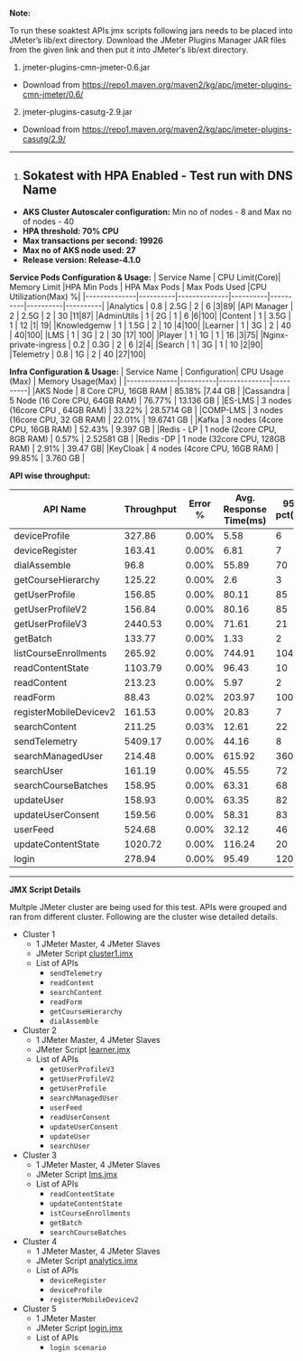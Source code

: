 **Note:**

To run these soaktest APIs jmx scripts following jars needs to be placed into JMeter’s lib/ext directory. Download the JMeter Plugins Manager JAR files from the given link and then put it into JMeter's lib/ext directory.

1. jmeter-plugins-cmn-jmeter-0.6.jar 
  - Download from https://repo1.maven.org/maven2/kg/apc/jmeter-plugins-cmn-jmeter/0.6/
2. jmeter-plugins-casutg-2.9.jar
  - Download from https://repo1.maven.org/maven2/kg/apc/jmeter-plugins-casutg/2.9/
----------

1. ## Sokatest with HPA Enabled - Test run with DNS Name

- **AKS Cluster Autoscaler configuration:** Min no of nodes - 8 and Max no of nodes - 40 
- **HPA threshold: 70% CPU**
- **Max transactions per second: 19926**
- **Max no of AKS node used: 27**
- **Release version: Release-4.1.0**

**Service Pods Configuration & Usage:**
| Service Name | CPU Limit(Core)| Memory Limit |HPA Min Pods | HPA Max Pods | Max Pods Used |CPU Utilization(Max) %|
|--------------|----------|--------------|----------|----------|----------|----------|
|Analytics     |  0.8     |    2.5G      |   2      |     6     |3|89|
|API Manager   |    2     |   2.5G        |   2      |     30    |11|87|
|AdminUtils    |    1     |     2G        |   1      |     6     |6|100|
|Content       |   1      |   3.5G        |   1     |     12     |1| 19|
|Knowledgemw   |   1      |   1.5G        |   2      |     10     |4|100|
|Learner       |   1      |     3G        |    2    |     40     | 40|100|
|LMS           |   1      |     3G        |    2    |     30     |17| 100|
|Player        |    1     |     1G        |    1     |    16     |3|75|
|Nginx-private-ingress    |    0.2 |   0.3G  |   2   |     6     |2|4|
|Search        |   1      |   3G          |    1     |    10     |2|90|
|Telemetry     |   0.8    |   1G          |     2    |    40     |27|100|


**Infra Configuration & Usage:**
| Service Name | Configuration| CPU Usage (Max) | Memory Usage(Max) |
|--------------|----------|--------------|----------|
|AKS Node      | 8 Core CPU, 16GB  RAM         |    85.18%  |7.44 GB     |
|Cassandra    | 5 Node (16 Core CPU, 64GB RAM) |    76.77%  | 13.136 GB  |
|ES-LMS       | 3 nodes (16core CPU , 64GB RAM) |   33.22%   | 28.5714 GB |
|COMP-LMS     | 3 nodes (16core CPU, 32 GB RAM) |    22.01%  |   19.6741 GB |
|Kafka        | 3 nodes (4core CPU, 16GB RAM)  |    52.43%  | 9.397 GB  |
|Redis - LP   | 1 node (2core CPU, 8GB RAM)     |    0.57%   |   2.52581 GB |
|Redis -DP    | 1 node (32core CPU, 128GB RAM)  |    2.91%   |    39.47 GB|
|KeyCloak     | 4 nodes (4core CPU, 16GB RAM)   |   99.85%    |  3.760 GB  |

**API wise throughput:**

| API Name | Throughput| Error % | Avg. Response Time(ms) |95th pct(ms)| 99th pct(ms)|
|--------------|----------|--------------|----------|----------|-------|
|deviceProfile|	327.86|	0.00%|	5.58	|6|	14|
|deviceRegister|	163.41|	0.00%|	6.81|	7	|16|
|dialAssemble| 96.8| 0.00%| 55.89|70 |91 |
|getCourseHierarchy|125.22 |0.00% | 2.6|3 |12 |
|getUserProfile|	156.85|	0.00%|	80.11|	85|	110|
|getUserProfileV2|	156.84|	0.00%|	80.16|	85|	108.99|
|getUserProfileV3|	2440.53|	0.00%|	71.61|	21|	30|
|getBatch|	133.77|	0.00%|	1.33|	2|	11|
|listCourseEnrollments|	265.92|	0.00%|	744.91|	104|	146|
|readContentState|1103.79|	0.00%	|96.43|	10|	16|
|readContent|	213.23|	0.00%|	5.97|	2|	11|
|readForm	|88.43|	0.02%|	203.97|	100	|4946|
|registerMobileDevicev2|	161.53|	0.00%|	20.83|	7	|17|
|searchContent|	211.25|	0.03%|	12.61|	22|	58|
|sendTelemetry|	5409.17|0.00%|	44.16	|8|	19|
|searchManagedUser|	214.48|	0.00%|	615.92|	360|	503.99|
|searchUser|	161.19|	0.00%	|45.55|	72|	96|
|searchCourseBatches|	158.95|	0.00%|	63.31|	68|	97|
|updateUser|	158.93|	0.00%|	63.35|	82|	107|
|updateUserConsent|	159.56|	0.00%|	58.31|	83|	108|
|userFeed|	524.68|	0.00%|	32.12|	46|	73|
|updateContentState|	1020.72|	0.00%|	116.24|	20|	37|
|login| 278.94| 0.00%| 	95.49|120 |	155 |

----
**JMX Script Details**

Multple JMeter cluster are being used for this test. APIs were grouped and ran from different cluster.
Following are the cluster wise detailed details.

- Cluster 1
  - 1 JMeter Master, 4 JMeter Slaves
  - JMeter Script [cluster1.jmx](https://github.com/juthipaul/sunbird-perf-tests/blob/master/sunbird-platform/soaktest/cluster1.jmx)
  - List of APIs
    - ```sendTelemetry```
    - ```readContent```
    - ```searchContent```
    - ```readForm```
    - ```getCourseHierarchy```
    - ```dialAssemble``` 
- Cluster 2
  - 1 JMeter Master, 4 JMeter Slaves
  - JMeter Script [learner.jmx](https://github.com/juthipaul/sunbird-perf-tests/blob/master/sunbird-platform/soaktest/learner.jmx)
  - List of APIs
    - ```getUserProfileV3```
    - ```getUserProfileV2``` 
    - ```getUserProfile```
    - ```searchManagedUser```
    - ```userFeed```
    - ```readUserConsent```
    - ```updateUserConsent```
    - ```updateUser```
    - ```searchUser```
- Cluster 3
  - 1 JMeter Master, 4 JMeter Slaves
  - JMeter Script [lms.jmx](https://github.com/juthipaul/sunbird-perf-tests/blob/master/sunbird-platform/soaktest/lms.jmx)
  - List of APIs
    - ```readContentState```
    - ```updateContentState```
    - ```istCourseEnrollments```
    - ```getBatch```
    - ```searchCourseBatches```
- Cluster 4
  - 1 JMeter Master, 4 JMeter Slaves
  - JMeter Script [analytics.jmx](https://github.com/juthipaul/sunbird-perf-tests/blob/master/sunbird-platform/soaktest/analytics.jmx)
  - List of APIs
    - ```deviceRegister```
    - ```deviceProfile```
    - ```registerMobileDevicev2```
-  Cluster 5
    - 1 JMeter Master
    - JMeter Script [login.jmx](https://github.com/juthipaul/sunbird-perf-tests/blob/master/sunbird-platform/soaktest/login.jmx)
    - List of APIs
       - ```login scenario```
